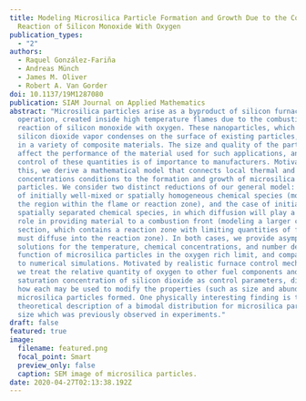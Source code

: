 ```yaml
---
title: Modeling Microsilica Particle Formation and Growth Due to the Combustion
  Reaction of Silicon Monoxide With Oxygen
publication_types:
  - "2"
authors:
  - Raquel González-Fariña
  - Andreas Münch
  - James M. Oliver
  - Robert A. Van Gorder
doi: 10.1137/19M1287080
publication: SIAM Journal on Applied Mathematics
abstract: "Microsilica particles arise as a byproduct of silicon furnace
  operation, created inside high temperature flames due to the combustion
  reaction of silicon monoxide with oxygen. These nanoparticles, which grow as
  silicon dioxide vapor condenses on the surface of existing particles, are used
  in a variety of composite materials. The size and quality of the particles
  affect the performance of the material used for such applications, and hence
  control of these quantities is of importance to manufacturers. Motivated by
  this, we derive a mathematical model that connects local thermal and chemical
  concentrations conditions to the formation and growth of microsilica
  particles. We consider two distinct reductions of our general model: the case
  of initially well-mixed or spatially homogeneous chemical species (modeling
  the region within the flame or reaction zone), and the case of initially
  spatially separated chemical species, in which diffusion will play a dominant
  role in providing material to a combustion front (modeling a larger cross
  section, which contains a reaction zone with limiting quantities of fuel which
  must diffuse into the reaction zone). In both cases, we provide asymptotic
  solutions for the temperature, chemical concentrations, and number density
  function of microsilica particles in the oxygen rich limit, and compare them
  to numerical simulations. Motivated by realistic furnace control mechanisms,
  we treat the relative quantity of oxygen to other fuel components and the
  saturation concentration of silicon dioxide as control parameters, discussing
  how each may be used to modify the properties (such as size and abundance) of
  microsilica particles formed. One physically interesting finding is the
  theoretical description of a bimodal distribution for microsilica particle
  size which was previously observed in experiments."
draft: false
featured: true
image:
  filename: featured.png
  focal_point: Smart
  preview_only: false
  caption: SEM image of microsilica particles.
date: 2020-04-27T02:13:38.192Z
---
```


